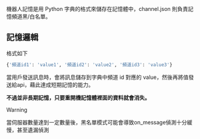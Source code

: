 機器人記憶是用 Python 字典的格式來儲存在記憶體中，channel.json 則負責記憶頻道黑/白名單。

## 記憶邏輯
格式如下
```py
{'頻道id1': 'value1', '頻道id2': 'value2', '頻道id3': 'value3'}
```
當用戶發送訊息時，會將訊息儲存到字典中頻道 id 對應的 value，然後再將值發送給api，藉此達成短期記憶的能力。

**不過並非長期記憶，只要重開機記憶體裡面的資料就會消失。**

> [!WARNING]  
> 當伺服器數量達到一定數量後，黑名單模式可能會導致on_message偵測十分緩慢，甚至遺漏偵測
